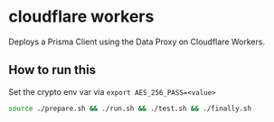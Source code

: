 # cloudflare workers

Deploys a Prisma Client using the Data Proxy on Cloudflare Workers.

## How to run this

Set the crypto env var via `export AES_256_PASS=<value>`

```sh
source ./prepare.sh && ./run.sh && ./test.sh && ./finally.sh
```
